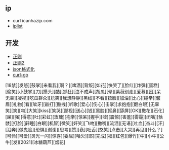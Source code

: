 ## ip
* curl icanhazip.com
* [iplist](https://iplist.cc/)


## 开发
* [正则](https://regex101.com/)
* [正则2](https://jex.im/regulex/#!flags=&re=%5E%5Cd%7B12X%2C%7D%24)
* [json格式化](https://www.bejson.com/)
* [curl-go](https://curlconverter.com/#go)





[18禁][发怒][鼓掌][来看我][啊？][啤酒][背叛][如花][快哭了][脸红][炸弹][蛋糕][偷笑][小鼓掌][刀][摸头][酷][抓狂][泣不成声][胡瓜][晕][紫薇别走][爱慕][困][呆无辜][凝视][吃瓜群众][尬笑][我想静静][黑线][不看][捂脸][加油][比心][碰拳][皱眉][礼物][看][呲牙][敲打][酷拽][听歌][爱心][伤心][击掌][求抱抱][翻白眼][无辜笑][笑][吻][大笑][kiss][笑哭][鄙视][送心][钱][黑脸][抠鼻][舔屏][OK][撒花][石化][屎][强][得意][吐][彩虹][玫瑰][抱拳][惊呆][握手][嘘][震惊][害羞][雾霾][闭嘴][骷髅][打脸][鼾睡][白眼][机智][微笑][奸笑][飞吻][撇嘴][流泪][无语][吐血][奋斗][汗][泪奔][做鬼脸][恐惧][谢谢][思考][赞][衰][吐舌][憨笑][点击][大哭][再见][什么？][可怜][可爱][灵光一闪][惊喜][委屈][哈欠][耶][完成][福][红包][爆竹][牛][小牛][公牛][发][2021][冰糖葫芦][烟花]